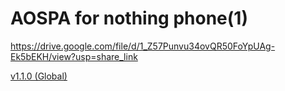 # AOSPA for nothing phone(1)

https://drive.google.com/file/d/1_Z57Punvu34ovQR50FoYpUAg-Ek5bEKH/view?usp=share_link

[v1.1.0 (Global)](https://github.com/reindex-ot/reindex-ot.github.io/blob/main/boot_img/lahaina_boot_v1.1.0_Global.zip?raw=true)<br>
